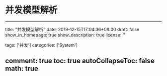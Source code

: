 # 并发模型解析

---
title: "并发模型解析"
date: 2019-12-15T17:04:36+08:00
draft: false
show_in_homepage: true
show_description: true
license: ''

tags: ['并发']
categories: ['System']

comment: true
toc: true
autoCollapseToc: false
math: true
---

